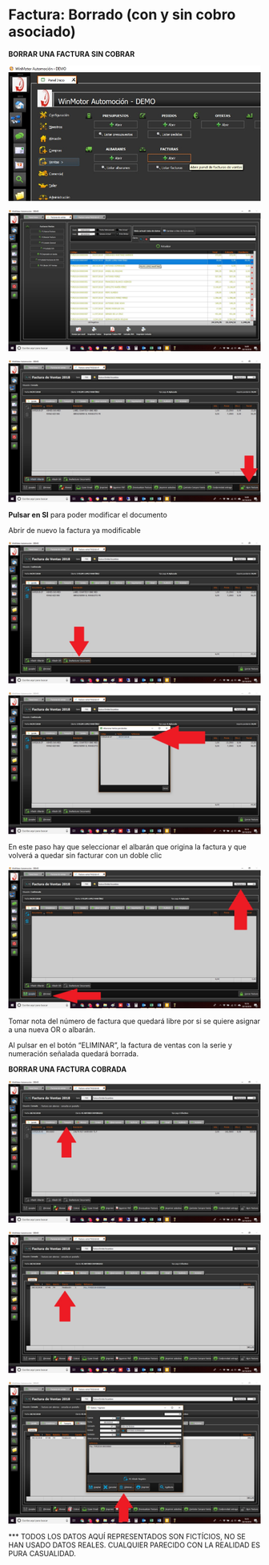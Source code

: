 # Factura: Borrado \(con y sin cobro asociado\)

 **BORRAR UNA FACTURA SIN COBRAR**

![Abrir el Panel de Facturas o acceder a facturas desde las otras localizaciones de Facturas](../../.gitbook/assets/image%20%28141%29.png)

![Seleccionar una factura \(sin cobro en este caso\)](../../.gitbook/assets/image%20%28236%29.png)

![\(Paso 3 &#x2013; Viene de Factura cobrada\) &#x2013; Pulsar en Abrir Factura para hacerla modificable](../../.gitbook/assets/image%20%28119%29.png)

**Pulsar en SI** para poder modificar el documento

Abrir de nuevo la factura ya modificable

![Pulsar en Desfacturar Documento &amp;gt; Se abre una ventana donde seleccionar el albar&#xE1;n origen](../../.gitbook/assets/image%20%28132%29.png)

![Doble clic en el albar&#xE1;n que origin&#xF3; la factura](../../.gitbook/assets/image%20%28257%29.png)

En este paso hay que seleccionar el albarán que origina la factura y que volverá a quedar sin facturar con un doble clic

![Anotar n&#xFA;mero de factura &#x2013; Pulsar en Eliminar](../../.gitbook/assets/image%20%2832%29.png)

Tomar nota del número de factura que quedará libre por si se quiere asignar a una nueva OR o albarán.

Al pulsar en el botón “ELIMINAR”, la factura de ventas con la serie y numeración señalada quedará borrada.

**BORRAR UNA FACTURA COBRADA**

![Abrir la factura cobrada y pulsar en la pesta&#xF1;a Tesorer&#xED;a](../../.gitbook/assets/image%20%28166%29.png)

![Doble clic en el pago para abrir sus opciones](../../.gitbook/assets/image%20%28252%29.png)

![Pulsar en Eliminar para quitar el pago y pasar al paso 3 de borrar facturas sin cobrar](../../.gitbook/assets/image%20%28211%29.png)

 \*\*\* TODOS LOS DATOS AQUÍ REPRESENTADOS SON FICTÍCIOS, NO SE HAN USADO DATOS REALES. CUALQUIER PARECIDO CON LA REALIDAD ES PURA CASUALIDAD.

